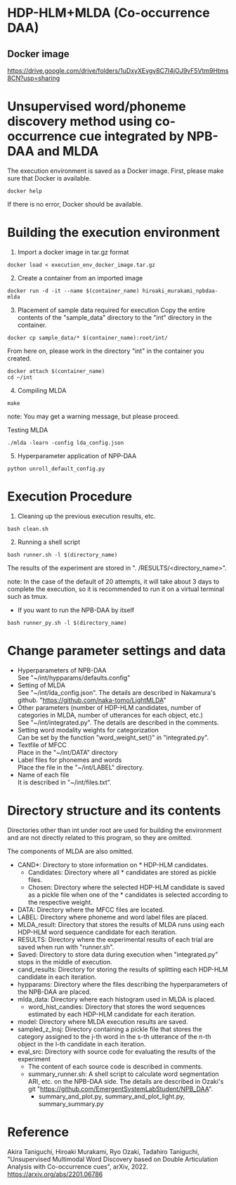 # HDP-HLM+MLDA (Co-occurrence DAA)

## Docker image
https://drive.google.com/drive/folders/1uDxyXEvgv8C7I4jOJ9vF5Vtm9Htms8CN?usp=sharing


# Unsupervised word/phoneme discovery method using co-occurrence cue integrated by NPB-DAA and MLDA

The execution environment is saved as a Docker image.
First, please make sure that Docker is available.

```
docker help
```
If there is no error, Docker should be available.


# Building the execution environment
1. Import a docker image in tar.gz format
```
docker load < execution_env_docker_image.tar.gz
```

2. Create a container from an imported image
```
docker run -d -it --name $(container_name) hiroaki_murakami_npbdaa-mlda
```

3. Placement of sample data required for execution
Copy the entire contents of the "sample_data" directory to the "int" directory in the container.
```
docker cp sample_data/* $(container_name):root/int/
```
From here on, please work in the directory "int" in the container you created.
```
docker attach $(container_name)
cd ~/int
```

4. Compiling MLDA
```
make
```
note: You may get a warning message, but please proceed.

Testing MLDA
```
./mlda -learn -config lda_config.json
```

5. Hyperparameter application of NPP-DAA
```
python unroll_default_config.py
```

# Execution Procedure
1. Cleaning up the previous execution results, etc.
```
bash clean.sh
```

2. Running a shell script
```
bash runner.sh -l $(directory_name)
```
The results of the experiment are stored in ". /RESULTS/<directory_name>".

note: In the case of the default of 20 attempts, it will take about 3 days to complete the execution, so it is recommended to run it on a virtual terminal such as tmux.

+ If you want to run the NPB-DAA by itself
```
bash runner_py.sh -l $(directory_name)
```

# Change parameter settings and data
+ Hyperparameters of NPB-DAA  
See "~/int/hypparams/defaults.config"  
+ Setting of MLDA  
See "~/int/lda_config.json". The details are described in Nakamura's github. "https://github.com/naka-tomo/LightMLDA"  
+ Other parameters (number of HDP-HLM candidates, number of categories in MLDA, number of utterances for each object, etc.)  
See "~/int/integrated.py". The details are described in the comments.
+ Setting word modality weights for categorization  
Can be set by the function "word_weight_set()" in "integrated.py".
+ Textfile of MFCC  
Place in the "~/int/DATA" directory
+ Label files for phonemes and words  
Place the file in the "~/int/LABEL" directory.
+ Name of each file  
It is described in "~/int/files.txt".

# Directory structure and its contents
Directories other than int under root are used for building the environment and are not directly related to this program, so they are omitted.

The components of MLDA are also omitted.

+ CAND*: Directory to store information on * HDP-HLM candidates.
    + Candidates: Directory where all * candidates are stored as pickle files.
    + Chosen: Directory where the selected HDP-HLM candidate is saved as a pickle file when one of the * candidates is selected according to the respective weight.
+ DATA: Directory where the MFCC files are located.
+ LABEL: Directory where phoneme and word label files are placed.
+ MLDA_result: Directory that stores the results of MLDA runs using each HDP-HLM word sequence candidate for each iteration.
+ RESULTS: Directory where the experimental results of each trial are saved when run with "runner.sh".
+ Saved: Directory to store data during execution when "integrated.py" stops in the middle of execution.
+ cand_results: Directory for storing the results of splitting each HDP-HLM candidate in each iteration.
+ hypparams: Directory where the files describing the hyperparameters of the NPB-DAA are placed.
+ mlda_data: Directory where each histogram used in MLDA is placed.
    + word_hist_candies: Directory that stores the word sequences estimated by each HDP-HLM candidate for each iteration.
+ model: Directory where MLDA execution results are saved.
+ sampled_z_lnsj: Directory containing a pickle file that stores the category assigned to the j-th word in the s-th utterance of the n-th object in the l-th candidate in each iteration.
+ eval_src: Directory with source code for evaluating the results of the experiment
    + The content of each source code is described in comments.
    + summary_runner.sh: A shell script to calculate word segmentation ARI, etc. on the NPB-DAA side. The details are described in Ozaki's git "https://github.com/EmergentSystemLabStudent/NPB_DAA".
        + summary_and_plot.py, summary_and_plot_light.py, summary_summary.py

# Reference
Akira Taniguchi, Hiroaki Murakami, Ryo Ozaki, Tadahiro Taniguchi, "Unsupervised Multimodal Word Discovery based on Double Articulation Analysis with Co-occurrence cues", arXiv, 2022. 
https://arxiv.org/abs/2201.06786
